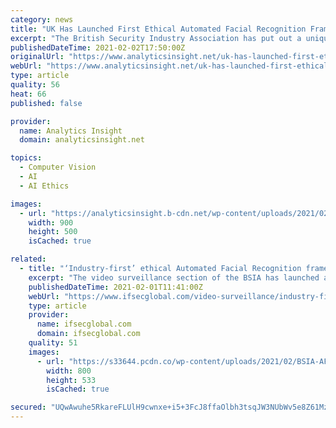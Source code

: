 ```yaml
---
category: news
title: "UK Has Launched First Ethical Automated Facial Recognition Framework"
excerpt: "The British Security Industry Association has put out a unique ethical guide to use AI responsibly for businesses that use automated facial recognition in their security systems."
publishedDateTime: 2021-02-02T17:50:00Z
originalUrl: "https://www.analyticsinsight.net/uk-has-launched-first-ethical-automated-facial-recognition-framework/"
webUrl: "https://www.analyticsinsight.net/uk-has-launched-first-ethical-automated-facial-recognition-framework/"
type: article
quality: 56
heat: 66
published: false

provider:
  name: Analytics Insight
  domain: analyticsinsight.net

topics:
  - Computer Vision
  - AI
  - AI Ethics

images:
  - url: "https://analyticsinsight.b-cdn.net/wp-content/uploads/2021/02/‘Industry-first-ethical-Automated-Facial-Recognition-framework-launched-by-BSIA.jpg"
    width: 900
    height: 500
    isCached: true

related:
  - title: "‘Industry-first’ ethical Automated Facial Recognition framework launched by BSIA"
    excerpt: "The video surveillance section of the BSIA has launched an ethical and legal use guide for Automated Facial Recognition (AFR)."
    publishedDateTime: 2021-02-01T11:41:00Z
    webUrl: "https://www.ifsecglobal.com/video-surveillance/industry-first-ethical-automated-facial-recognition-framework-launched-by-bsia/"
    type: article
    provider:
      name: ifsecglobal.com
      domain: ifsecglobal.com
    quality: 51
    images:
      - url: "https://s33644.pcdn.co/wp-content/uploads/2021/02/BSIA-AFR-21.png"
        width: 800
        height: 533
        isCached: true

secured: "UQwAwuhe5RkareFLUlH9cwnxe+i5+3FcJ8ffaOlbh3tsqJW3NUbWv5e8Z61Mz6HiG+LUs/0AmNSiuCgMLN7vn0qZczng4fAI23d+Nxi+eaPqJCkaNY8BQBcNg4wv1PoSsWH2PtzfTMW09SK0p7Wo05JKFyjU1b3HL99ux6uOUDrL9wtfqNl7Vl9UweL1yVYRj3/ch5MQgBDG2dNqKpQKKXmhOZyCif4lIzKg3gCjp/BNldKHvTyzsogs5x3Fnb7FrbzLEnxlaEMArG0O4ezcY3B1QdjkU2RN0O3X7KDtcHTA6epkwt2260YP8729VObkrkf9yQkWFL31e2m2ZV03c22YojVRymByNg+mf+nEp5I=;TzqchiMxeGVLCaZ63O1aWQ=="
---
```



